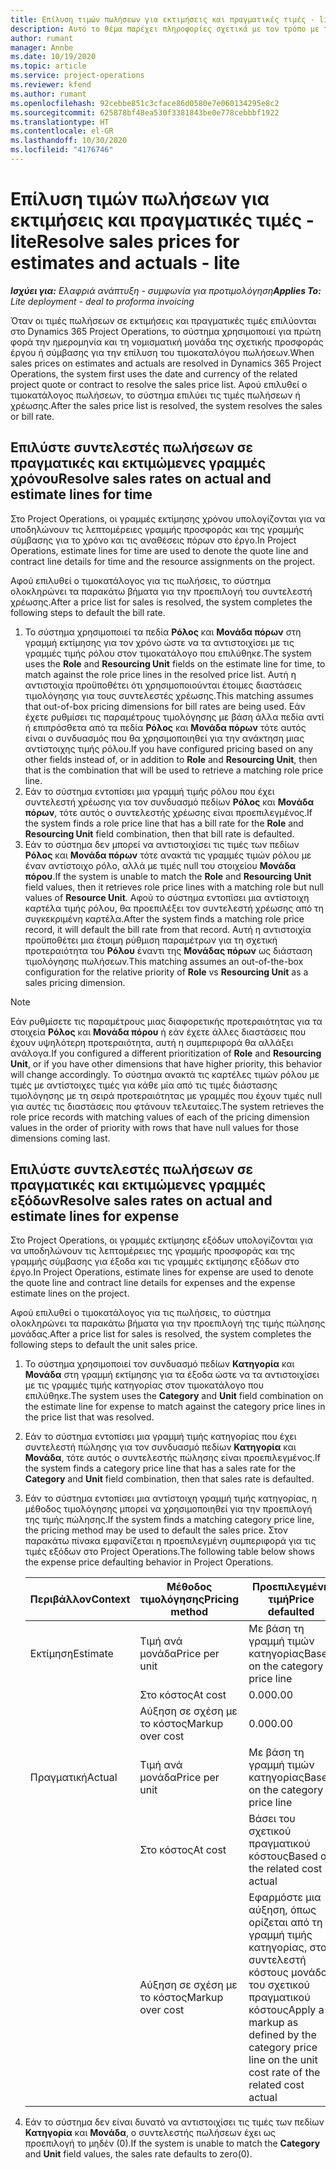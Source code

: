```yaml
---
title: Επίλυση τιμών πωλήσεων για εκτιμήσεις και πραγματικές τιμές - lite
description: Αυτό το θέμα παρέχει πληροφορίες σχετικά με τον τρόπο με τον οποίο επιλύονται οι τιμές πώλησης στις εκτιμήσεις και τα πραγματικά στοιχεία.
author: rumant
manager: Annbe
ms.date: 10/19/2020
ms.topic: article
ms.service: project-operations
ms.reviewer: kfend
ms.author: rumant
ms.openlocfilehash: 92cebbe851c3cface86d0580e7e060134295e8c2
ms.sourcegitcommit: 625878bf48ea530f3381843be0e778cebbbf1922
ms.translationtype: HT
ms.contentlocale: el-GR
ms.lasthandoff: 10/30/2020
ms.locfileid: "4176746"
---
```

# <a name="resolve-sales-prices-for-estimates-and-actuals---lite"></a><span data-ttu-id="40a5e-103">Επίλυση τιμών πωλήσεων για εκτιμήσεις και πραγματικές τιμές - lite</span><span class="sxs-lookup"><span data-stu-id="40a5e-103">Resolve sales prices for estimates and actuals - lite</span></span>

<span data-ttu-id="40a5e-104">_**Ισχύει για:** Ελαφριά ανάπτυξη - συμφωνία για προτιμολόγηση_</span><span class="sxs-lookup"><span data-stu-id="40a5e-104">_**Applies To:** Lite deployment - deal to proforma invoicing_</span></span>

<span data-ttu-id="40a5e-105">Όταν οι τιμές πωλήσεων σε εκτιμήσεις και πραγματικές τιμές επιλύονται στο Dynamics 365 Project Operations, το σύστημα χρησιμοποιεί για πρώτη φορά την ημερομηνία και τη νομισματική μονάδα της σχετικής προσφοράς έργου ή σύμβασης για την επίλυση του τιμοκαταλόγου πωλήσεων.</span><span class="sxs-lookup"><span data-stu-id="40a5e-105">When sales prices on estimates and actuals are resolved in Dynamics 365 Project Operations, the system first uses the date and currency of the related project quote or contract to resolve the sales price list.</span></span> <span data-ttu-id="40a5e-106">Αφού επιλυθεί ο τιμοκατάλογος πωλήσεων, το σύστημα επιλύει τις τιμές πωλήσεων ή χρέωσης.</span><span class="sxs-lookup"><span data-stu-id="40a5e-106">After the sales price list is resolved, the system resolves the sales or bill rate.</span></span>

## <a name="resolve-sales-rates-on-actual-and-estimate-lines-for-time"></a><span data-ttu-id="40a5e-107">Επιλύστε συντελεστές πωλήσεων σε πραγματικές και εκτιμώμενες γραμμές χρόνου</span><span class="sxs-lookup"><span data-stu-id="40a5e-107">Resolve sales rates on actual and estimate lines for time</span></span>

<span data-ttu-id="40a5e-108">Στο Project Operations, οι γραμμές εκτίμησης χρόνου υπολογίζονται για να υποδηλώνουν τις λεπτομέρειες γραμμής προσφοράς και της γραμμής σύμβασης για το χρόνο και τις αναθέσεις πόρων στο έργο.</span><span class="sxs-lookup"><span data-stu-id="40a5e-108">In Project Operations, estimate lines for time are used to denote the quote line and contract line details for time and the resource assignments on the project.</span></span>

<span data-ttu-id="40a5e-109">Αφού επιλυθεί ο τιμοκατάλογος για τις πωλήσεις, το σύστημα ολοκληρώνει τα παρακάτω βήματα για την προεπιλογή του συντελεστή χρέωσης.</span><span class="sxs-lookup"><span data-stu-id="40a5e-109">After a price list for sales is resolved, the system completes the following steps to default the bill rate.</span></span>

1. <span data-ttu-id="40a5e-110">Το σύστημα χρησιμοποιεί τα πεδία **Ρόλος** και **Μονάδα πόρων** στη γραμμή εκτίμησης για τον χρόνο ώστε να τα αντιστοιχίσει με τις γραμμές τιμής ρόλου στον τιμοκατάλογο που επιλύθηκε.</span><span class="sxs-lookup"><span data-stu-id="40a5e-110">The system uses the **Role** and **Resourcing Unit** fields on the estimate line for time, to match against the role price lines in the resolved price list.</span></span> <span data-ttu-id="40a5e-111">Αυτή η αντιστοιχία προϋποθέτει ότι χρησιμοποιούνται έτοιμες διαστάσεις τιμολόγησης για τους συντελεστές χρέωσης.</span><span class="sxs-lookup"><span data-stu-id="40a5e-111">This matching assumes that out-of-box pricing dimensions for bill rates are being used.</span></span> <span data-ttu-id="40a5e-112">Εάν έχετε ρυθμίσει τις παραμέτρους τιμολόγησης με βάση άλλα πεδία αντί ή επιπρόσθετα από τα πεδία **Ρόλος** και **Μονάδα πόρων** τότε αυτός είναι ο συνδυασμός που θα χρησιμοποιηθεί για την ανάκτηση μιας αντίστοιχης τιμής ρόλου.</span><span class="sxs-lookup"><span data-stu-id="40a5e-112">If you have configured pricing based on any other fields instead of, or in addition to **Role** and **Resourcing Unit**, then that is the combination that will be used to retrieve a matching role price line.</span></span>
2. <span data-ttu-id="40a5e-113">Εάν το σύστημα εντοπίσει μια γραμμή τιμής ρόλου που έχει συντελεστή χρέωσης για τον συνδυασμό πεδίων **Ρόλος** και **Μονάδα πόρων**, τότε αυτός ο συντελεστής χρέωσης είναι προεπιλεγμένος.</span><span class="sxs-lookup"><span data-stu-id="40a5e-113">If the system finds a role price line that has a bill rate for the **Role** and **Resourcing Unit** field combination, then that bill rate is defaulted.</span></span>
3. <span data-ttu-id="40a5e-114">Εάν το σύστημα δεν μπορεί να αντιστοιχίσει τις τιμές των πεδίων **Ρόλος** και **Μονάδα πόρων** τότε ανακτά τις γραμμές τιμών ρόλου με έναν αντίστοιχο ρόλο, αλλά με τιμές null του στοιχείου **Μονάδα πόρου**.</span><span class="sxs-lookup"><span data-stu-id="40a5e-114">If the system is unable to match the **Role** and **Resourcing Unit** field values, then it retrieves role price lines with a matching role but null values of **Resource Unit**.</span></span> <span data-ttu-id="40a5e-115">Αφού το σύστημα εντοπίσει μια αντίστοιχη καρτέλα τιμής ρόλου, θα προεπιλέξει τον συντελεστή χρέωσης από τη συγκεκριμένη καρτέλα.</span><span class="sxs-lookup"><span data-stu-id="40a5e-115">After the system finds a matching role price record, it will default the bill rate from that record.</span></span> <span data-ttu-id="40a5e-116">Αυτή η αντιστοιχία προϋποθέτει μια έτοιμη ρύθμιση παραμέτρων για τη σχετική προτεραιότητα του **Ρόλου** έναντι της **Μονάδας πόρων** ως διάσταση τιμολόγησης πωλήσεων.</span><span class="sxs-lookup"><span data-stu-id="40a5e-116">This matching assumes an out-of-the-box configuration for the relative priority of **Role** vs **Resourcing Unit** as a sales pricing dimension.</span></span>

> [!NOTE]
> <span data-ttu-id="40a5e-117">Εάν ρυθμίσετε τις παραμέτρους μιας διαφορετικής προτεραιότητας για τα στοιχεία **Ρόλος** και **Μονάδα πόρου** ή εάν έχετε άλλες διαστάσεις που έχουν υψηλότερη προτεραιότητα, αυτή η συμπεριφορά θα αλλάξει ανάλογα.</span><span class="sxs-lookup"><span data-stu-id="40a5e-117">If you configured a different prioritization of **Role** and **Resourcing Unit**, or if you have other dimensions that have higher priority, this behavior will change accordingly.</span></span> <span data-ttu-id="40a5e-118">Το σύστημα ανακτά τις καρτέλες τιμών ρόλου με τιμές με αντίστοιχες τιμές για κάθε μία από τις τιμές διάστασης τιμολόγησης με τη σειρά προτεραιότητας με γραμμές που έχουν τιμές null για αυτές τις διαστάσεις που φτάνουν τελευταίες.</span><span class="sxs-lookup"><span data-stu-id="40a5e-118">The system retrieves the role price records with matching values of each of the pricing dimension values in the order of priority with rows that have null values for those dimensions coming last.</span></span>

## <a name="resolve-sales-rates-on-actual-and-estimate-lines-for-expense"></a><span data-ttu-id="40a5e-119">Επιλύστε συντελεστές πωλήσεων σε πραγματικές και εκτιμώμενες γραμμές εξόδων</span><span class="sxs-lookup"><span data-stu-id="40a5e-119">Resolve sales rates on actual and estimate lines for expense</span></span>

<span data-ttu-id="40a5e-120">Στο Project Operations, οι γραμμές εκτίμησης εξόδων υπολογίζονται για να υποδηλώνουν τις λεπτομέρειες της γραμμής προσφοράς και της γραμμής σύμβασης για έξοδα και τις γραμμές εκτίμησης εξόδων στο έργο.</span><span class="sxs-lookup"><span data-stu-id="40a5e-120">In Project Operations, estimate lines for expense are used to denote the quote line and contract line details for expenses and the expense estimate lines on the project.</span></span>

<span data-ttu-id="40a5e-121">Αφού επιλυθεί ο τιμοκατάλογος για τις πωλήσεις, το σύστημα ολοκληρώνει τα παρακάτω βήματα για την προεπιλογή της τιμής πώλησης μονάδας.</span><span class="sxs-lookup"><span data-stu-id="40a5e-121">After a price list for sales is resolved, the system completes the following steps to default the unit sales price.</span></span>

1. <span data-ttu-id="40a5e-122">Το σύστημα χρησιμοποιεί τον συνδυασμό πεδίων **Κατηγορία** και **Μονάδα** στη γραμμή εκτίμησης για τα έξοδα ώστε να τα αντιστοιχίσει με τις γραμμές τιμής κατηγορίας στον τιμοκατάλογο που επιλύθηκε.</span><span class="sxs-lookup"><span data-stu-id="40a5e-122">The system uses the **Category** and **Unit** field combination on the estimate line for expense to match against the category price lines in the price list that was resolved.</span></span>
2. <span data-ttu-id="40a5e-123">Εάν το σύστημα εντοπίσει μια γραμμή τιμής κατηγορίας που έχει συντελεστή πώλησης για τον συνδυασμό πεδίων **Κατηγορία** και **Μονάδα**, τότε αυτός ο συντελεστής πώλησης είναι προεπιλεγμένος.</span><span class="sxs-lookup"><span data-stu-id="40a5e-123">If the system finds a category price line that has a sales rate for the **Category** and **Unit** field combination, then that sales rate is defaulted.</span></span>
3. <span data-ttu-id="40a5e-124">Εάν το σύστημα εντοπίσει μια αντίστοιχη γραμμή τιμής κατηγορίας, η μέθοδος τιμολόγησης μπορεί να χρησιμοποιηθεί για την προεπιλογή της τιμής πώλησης.</span><span class="sxs-lookup"><span data-stu-id="40a5e-124">If the system finds a matching category price line, the pricing method may be used to default the sales price.</span></span> <span data-ttu-id="40a5e-125">Στον παρακάτω πίνακα εμφανίζεται η προεπιλεγμένη συμπεριφορά για τις τιμές εξόδων στο Project Operations.</span><span class="sxs-lookup"><span data-stu-id="40a5e-125">The following table below shows the expense price defaulting behavior in Project Operations.</span></span>

    | <span data-ttu-id="40a5e-126">Περιβάλλον</span><span class="sxs-lookup"><span data-stu-id="40a5e-126">Context</span></span> | <span data-ttu-id="40a5e-127">Μέθοδος τιμολόγησης</span><span class="sxs-lookup"><span data-stu-id="40a5e-127">Pricing method</span></span> | <span data-ttu-id="40a5e-128">Προεπιλεγμένη τιμή</span><span class="sxs-lookup"><span data-stu-id="40a5e-128">Price defaulted</span></span> |
    | --- | --- | --- |
    | <span data-ttu-id="40a5e-129">Εκτίμηση</span><span class="sxs-lookup"><span data-stu-id="40a5e-129">Estimate</span></span> | <span data-ttu-id="40a5e-130">Τιμή ανά μονάδα</span><span class="sxs-lookup"><span data-stu-id="40a5e-130">Price per unit</span></span> | <span data-ttu-id="40a5e-131">Με βάση τη γραμμή τιμών κατηγορίας</span><span class="sxs-lookup"><span data-stu-id="40a5e-131">Based on the category price line</span></span> |
    | &nbsp; | <span data-ttu-id="40a5e-132">Στο κόστος</span><span class="sxs-lookup"><span data-stu-id="40a5e-132">At cost</span></span> | <span data-ttu-id="40a5e-133">0.00</span><span class="sxs-lookup"><span data-stu-id="40a5e-133">0.00</span></span> |
    | &nbsp; | <span data-ttu-id="40a5e-134">Αύξηση σε σχέση με το κόστος</span><span class="sxs-lookup"><span data-stu-id="40a5e-134">Markup over cost</span></span> | <span data-ttu-id="40a5e-135">0.00</span><span class="sxs-lookup"><span data-stu-id="40a5e-135">0.00</span></span> |
    | <span data-ttu-id="40a5e-136">Πραγματική</span><span class="sxs-lookup"><span data-stu-id="40a5e-136">Actual</span></span> | <span data-ttu-id="40a5e-137">Τιμή ανά μονάδα</span><span class="sxs-lookup"><span data-stu-id="40a5e-137">Price per unit</span></span> | <span data-ttu-id="40a5e-138">Με βάση τη γραμμή τιμών κατηγορίας</span><span class="sxs-lookup"><span data-stu-id="40a5e-138">Based on the category price line</span></span> |
    | &nbsp; | <span data-ttu-id="40a5e-139">Στο κόστος</span><span class="sxs-lookup"><span data-stu-id="40a5e-139">At cost</span></span> | <span data-ttu-id="40a5e-140">Βάσει του σχετικού πραγματικού κόστους</span><span class="sxs-lookup"><span data-stu-id="40a5e-140">Based on the related cost actual</span></span> |
    | &nbsp; | <span data-ttu-id="40a5e-141">Αύξηση σε σχέση με το κόστος</span><span class="sxs-lookup"><span data-stu-id="40a5e-141">Markup over cost</span></span> | <span data-ttu-id="40a5e-142">Εφαρμόστε μια αύξηση, όπως ορίζεται από τη γραμμή τιμής κατηγορίας, στον συντελεστή κόστους μονάδας του σχετικού πραγματικού κόστους</span><span class="sxs-lookup"><span data-stu-id="40a5e-142">Apply a markup as defined by the category price line on the unit cost rate of the related cost actual</span></span> |

4. <span data-ttu-id="40a5e-143">Εάν το σύστημα δεν είναι δυνατό να αντιστοιχίσει τις τιμές των πεδίων **Κατηγορία** και **Μονάδα**, ο συντελεστής πωλήσεων έχει ως προεπιλογή το μηδέν (0).</span><span class="sxs-lookup"><span data-stu-id="40a5e-143">If the system is unable to match the **Category** and **Unit** field values, the sales rate defaults to zero(0).</span></span>
